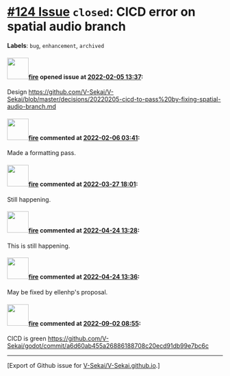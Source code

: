# [\#124 Issue](https://github.com/V-Sekai/V-Sekai.github.io/issues/124) `closed`: CICD error on spatial audio branch
**Labels**: `bug`, `enhancement`, `archived`


#### <img src="https://avatars.githubusercontent.com/u/32321?u=c2e06a3d2b49a467aa907e54aa259516440267cc&v=4" width="50">[fire](https://github.com/fire) opened issue at [2022-02-05 13:37](https://github.com/V-Sekai/V-Sekai.github.io/issues/124):

Design https://github.com/V-Sekai/V-Sekai/blob/master/decisions/20220205-cicd-to-pass%20by-fixing-spatial-audio-branch.md

#### <img src="https://avatars.githubusercontent.com/u/32321?u=c2e06a3d2b49a467aa907e54aa259516440267cc&v=4" width="50">[fire](https://github.com/fire) commented at [2022-02-06 03:41](https://github.com/V-Sekai/V-Sekai.github.io/issues/124#issuecomment-1030745047):

Made a formatting pass.

#### <img src="https://avatars.githubusercontent.com/u/32321?u=c2e06a3d2b49a467aa907e54aa259516440267cc&v=4" width="50">[fire](https://github.com/fire) commented at [2022-03-27 18:01](https://github.com/V-Sekai/V-Sekai.github.io/issues/124#issuecomment-1079985221):

Still happening.

#### <img src="https://avatars.githubusercontent.com/u/32321?u=c2e06a3d2b49a467aa907e54aa259516440267cc&v=4" width="50">[fire](https://github.com/fire) commented at [2022-04-24 13:28](https://github.com/V-Sekai/V-Sekai.github.io/issues/124#issuecomment-1107842346):

This is still happening.

#### <img src="https://avatars.githubusercontent.com/u/32321?u=c2e06a3d2b49a467aa907e54aa259516440267cc&v=4" width="50">[fire](https://github.com/fire) commented at [2022-04-24 13:36](https://github.com/V-Sekai/V-Sekai.github.io/issues/124#issuecomment-1107843612):

May be fixed by ellenhp's proposal.

#### <img src="https://avatars.githubusercontent.com/u/32321?u=c2e06a3d2b49a467aa907e54aa259516440267cc&v=4" width="50">[fire](https://github.com/fire) commented at [2022-09-02 08:55](https://github.com/V-Sekai/V-Sekai.github.io/issues/124#issuecomment-1235247041):

CICD is green https://github.com/V-Sekai/godot/commit/a6d60ab455a26886188708c20ecd91db99e7bc6c


-------------------------------------------------------------------------------



[Export of Github issue for [V-Sekai/V-Sekai.github.io](https://github.com/V-Sekai/V-Sekai.github.io).]
